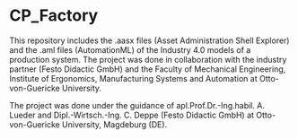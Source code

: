 # CP_Factory
This repository includes the .aasx files (Asset Administration Shell Explorer) and the .aml files (AutomationML) of the Industry 4.0 models of a production system.
The project was done in collaboration with the industry partner (Festo Didactic GmbH) and the Faculty of Mechanical Engineering, Institute of Ergonomics, Manufacturing Systems and Automation at Otto-von-Guericke University.

The project was done under the guidance of apl.Prof.Dr.-Ing.habil. A. Lueder and Dipl.-Wirtsch.-Ing. C. Deppe (Festo Didactic GmbH) at Otto-von-Guericke University, Magdeburg (DE).
